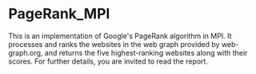 # PageRank_MPI

This is an implementation of Google's PageRank algorithm in MPI. It processes and ranks the websites in the web graph provided by web-graph.org, and returns the five highest-ranking websites along with their scores. For further details, you are invited to read the report.
